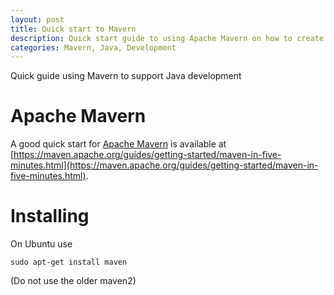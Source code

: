 ```yaml
---
layout: post
title: Quick start to Mavern
description: Quick start guide to using Apache Mavern on how to create an image from an SD Card
categories: Mavern, Java, Development
---
```


Quick guide using Mavern to support Java development

# Apache Mavern

A good quick start for [Apache Mavern](https://maven.apache.org) is available at [https://maven.apache.org/guides/getting-started/maven-in-five-minutes.html](https://maven.apache.org/guides/getting-started/maven-in-five-minutes.html).

# Installing

On Ubuntu use

```
sudo apt-get install maven
```

(Do not use the older maven2)
